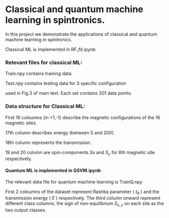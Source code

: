 # Classical and quantum machine learning in spintronics.
In this project we demonstrate the applications of classical and quantum machine learning in spintronics. 

Classical ML is implemented in RF_fit.ipynb

### Relevant files for classical ML:

Train.npy contains training data.

Test.npy contains testing data for 3 specific configuration

used in Fig.3 of main text. Each set contains 201 data points.

### Data structure for Classical ML:

First 16 coloumns (in +1,-1) describe the magnetic configurations of the 16 magnetic sites.

17th column describes energy (between 0 and 200).

18th column represents the transmission.

19 and 20 column are spin-components $Sx$ and $S_y$ for 6th magnetic site respectively.

#### Quantum ML is implemented in QSVM.ipynb

The relevant data file for quantum machine learning is TrainQ.npy

First 2 coloumns of the dataset represent Rashba parameter ( $t_R$ ) and the transmission energy ( $E$ ) respectively. The third column onward represent different class columns, the sign of non-equilibrium $S_{x,y}$ on each site as the two output classes.
